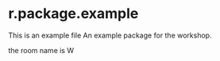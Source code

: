 # r.package.example

This is an example file 
An example package for the workshop.


the room name is W
